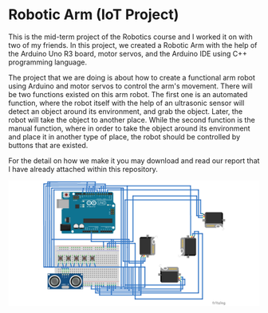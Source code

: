 # Robotic Arm (IoT Project)
This is the mid-term project of the Robotics course and I worked it on with two of my friends. In this project, we created a Robotic Arm with the help of the Arduino Uno R3 board, motor servos, and the Arduino IDE using C++ programming language. 

The project that we are doing is about how to create a functional arm robot using Arduino and motor servos to control the arm's movement. There will be two functions existed on this arm robot. The first one is an automated function, where the robot itself with the help of an ultrasonic sensor will detect an object around its environment, and grab the object. Later, the robot will take the object to another place. While the second function is the manual function, where in order to take the object around its environment and place it in another type of place, the robot should be controlled by buttons that are existed.

For the detail on how we make it you may download and read our report that I have already attached within this repository.

![](armrobo.png)
